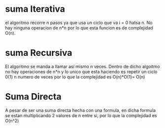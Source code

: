 # suma Iterativa

el algoritmo recorre n pasos ya que usa un ciclo que va i = 0 hatsa n. No hay ninguna operacion de n*n por lo que esta funcion es de complejidad O(n).

# suma Recursiva

El algoritmo se manda a llamar así mismo n veces. Dentro de dicho algoitmo no hay operaciones de n*n y lo unico que esta haciendo es repetir un ciclo 0(1) n numero de veces por lo que la complejidad es O(n)*O(1)= O(n)

# Suma Directa

A pesar de ser una suma directa hecha con una formula, en dicha formula se estan multiplicando 2 valores de n entre si, por lo que la complejidad es O(n^2)
